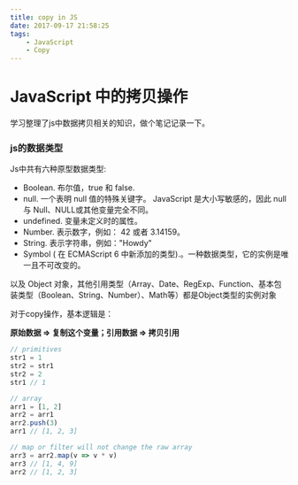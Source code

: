 ```yaml
---
title: copy in JS
date: 2017-09-17 21:58:25
tags: 
    - JavaScript
    - Copy
---
```


JavaScript 中的拷贝操作
===

学习整理了js中数据拷贝相关的知识，做个笔记记录一下。

<!-- more -->

### js的数据类型

Js中共有六种原型数据类型:

+ Boolean.  布尔值，true 和 false.
+ null. 一个表明 null 值的特殊关键字。 JavaScript 是大小写敏感的，因此 null 与 Null、NULL或其他变量完全不同。
+ undefined.  变量未定义时的属性。
+ Number.  表示数字，例如： 42 或者 3.14159。
+ String.  表示字符串，例如："Howdy"
+ Symbol ( 在 ECMAScript 6 中新添加的类型).。一种数据类型，它的实例是唯一且不可改变的。

以及 Object 对象，其他引用类型（Array、Date、RegExp、Function、基本包装类型（Boolean、String、Number）、Math等）都是Object类型的实例对象


对于copy操作，基本逻辑是：

**原始数据 => 复制这个变量；引用数据 => 拷贝引用**

```js
// primitives
str1 = 1
str2 = str1
str2 = 2
str1 // 1

// array
arr1 = [1, 2]
arr2 = arr1
arr2.push(3)
arr1 // [1, 2, 3]

// map or filter will not change the raw array
arr3 = arr2.map(v => v * v)
arr3 // [1, 4, 9]
arr2 // [1, 2, 3]
```